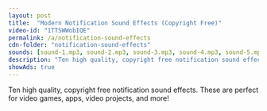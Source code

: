 ```yaml
---
layout: post
title:  "Modern Notification Sound Effects (Copyright Free)"
video-id: "1TTSWWobIQE"
permalink: /a/notification-sound-effects
cdn-folder: "notification-sound-effects"
sounds: [sound-1.mp3, sound-2.mp3, sound-3.mp3, sound-4.mp3, sound-5.mp3, sound-6.mp3, sound-7.mp3, sound-8.mp3, sound-9.mp3, sound-10.mp3]
description: "Ten high quality, copyright free notification sound effects. These are perfect for video games, apps, video projects, and more!"
showAds: true
---
```


Ten high quality, copyright free notification sound effects. These are perfect for video games, apps, video projects, and more!
